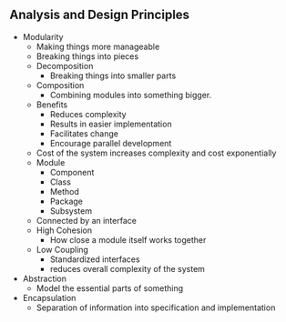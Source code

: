 ## Analysis and Design Principles

- Modularity
	- Making things more manageable
	- Breaking things into pieces
	- Decomposition
		- Breaking things into smaller parts
	- Composition
		- Combining modules into something bigger.
	- Benefits
		- Reduces complexity
		- Results in easier implementation
		- Facilitates change
		- Encourage parallel development
	- Cost of the system increases complexity and cost exponentially
	- Module
		- Component
		- Class
		- Method
		- Package
		- Subsystem
	- Connected by an interface
	- High Cohesion
		- How close a module itself works together
	- Low Coupling
		- Standardized interfaces
		- reduces overall complexity of the system
- Abstraction
	- Model the essential parts of something
- Encapsulation
	- Separation of information into specification and implementation
